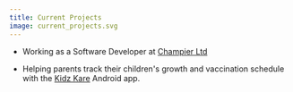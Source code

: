 ```yaml
---
title: Current Projects
image: current_projects.svg
---
```


- Working as a Software Developer at [Champier Ltd](https://champier.co.mz)

- Helping parents track their children's growth and vaccination schedule with the
  [Kidz Kare](https://kidzkare.co.mz) Android app.
